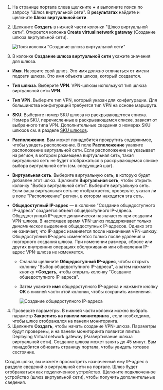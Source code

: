 1. На странице портала слева щелкните **+** и выполните поиск по запросу "Шлюз виртуальной сети". В **результатах** найдите и щелкните **Шлюз виртуальной сети**.
2. Щелкните **Создать** в нижней части колонки "Шлюз виртуальной сети". Откроется колонка **Create virtual network gateway** (Создание шлюза виртуальной сети).

    ![Поля колонки "Создание шлюза виртуальной сети"](./media/vpn-gateway-add-gw-s2s-rm-portal-include/vnet_gw.png "Создание шлюза")

3. В колонке **Создание шлюза виртуальной сети** укажите значения для шлюза.

  - **Имя**. Назовите свой шлюз. Это имя должно отличаться от имени подсети шлюза. Это имя объекта шлюза, который создается.
  - **Тип шлюза**. Выберите **VPN**. VPN-шлюзы используют тип шлюза виртуальной сети **VPN**. 
  - **Тип VPN**. Выберите тип VPN, который указан для конфигурации. Для большинства конфигураций требуется тип VPN на основе маршрута.
  - **SKU**. Выберите номер SKU шлюза из раскрывающегося списка. Номера SKU, перечисленные в раскрывающемся списке, зависят от выбранного типа VPN. Дополнительные сведения о номерах SKU шлюзов см. в разделе [SKU шлюзов](../articles/vpn-gateway/vpn-gateway-about-vpn-gateway-settings.md#gwsku).
  - **Расположение**. Вам может понадобится прокрутить содержимое, чтобы увидеть расположение. В поле **Расположение** укажите расположение виртуальной сети. Если расположение не указывает на регион, в котором размещена виртуальная сеть, такая виртуальная сеть не будет отображаться в раскрывающемся списке выбора виртуальной сети (см. следующий шаг).
  - **Виртуальная сеть**. Выберите виртуальную сеть, в которую будет добавлен этот шлюз. Щелкните **Виртуальная сеть**, чтобы открыть колонку "Выбор виртуальной сети". Выберите виртуальную сеть. Если ваша виртуальная сеть не отображается, проверьте, указан ли в поле "Расположение" регион, в котором находится эта сеть.
  - **Общедоступный IP-адрес** — в колонке "Создание общедоступного IP-адреса" создается объект общедоступного IP-адреса. Общедоступный IP-адрес динамически назначается при создании VPN-шлюза. В настоящее время VPN-шлюз поддерживает только *динамическое* выделение общедоступных IP-адресов. Однако это не означает, что IP-адрес изменяется после назначения VPN-шлюзу. Общедоступный IP-адрес изменяется только после удаления и повторного создания шлюза. При изменении размера, сбросе или других внутренних операциях обслуживания или обновления IP-адрес VPN-шлюза не изменяется.

    - Сначала щелкните **Общедоступный IP-адрес**, чтобы открыть колонку "Выбор общедоступного IP-адреса", а затем нажмите кнопку **+Создать**, чтобы открыть колонку "Создание общедоступного IP-адреса".
    - Затем укажите **имя** общедоступного IP-адреса и нажмите кнопку **ОК** в нижней части этой колонки, чтобы сохранить изменения.

      ![Создание общедоступного IP-адреса](./media/vpn-gateway-add-gw-s2s-rm-portal-include/pip.png "Создание общедоступного IP-адреса")

4. Проверьте параметры. В нижней части колонки можно выбрать параметр **Закрепить на панели мониторинга** , если необходимо, чтобы шлюз отображался на панели мониторинга. 
5. Щелкните **Создать**, чтобы начать создание VPN-шлюза. Параметры будут проверены, и на панели мониторинга появится плитка Deploying Virtual network gateway (Развертывание шлюза виртуальной сети). Создание шлюза может занять до 45 минут. Вам понадобится обновить страницу портала, чтобы увидеть готовое состояние.

Создав шлюз, вы можете просмотреть назначенный ему IP-адрес в разделе сведений о виртуальной сети на портале. Шлюз будет отображаться как подключенное устройство. Щелкните подключенное устройство (шлюз виртуальной сети), чтобы получить дополнительные сведения.